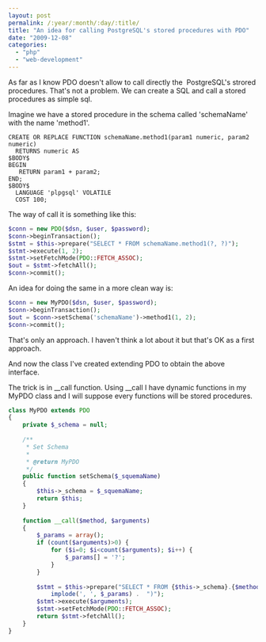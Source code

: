 ```yaml
---
layout: post
permalink: /:year/:month/:day/:title/
title: "An idea for calling PostgreSQL's stored procedures with PDO"
date: "2009-12-08"
categories: 
  - "php"
  - "web-development"
---
```


As far as I know PDO doesn't allow to call directly the  PostgreSQL's strored procedures. That's not a problem. We can create a SQL and call a stored procedures as simple sql.

Imagine we have a stored procedure in the schema called 'schemaName' with the name 'method1'.

```postgresql
CREATE OR REPLACE FUNCTION schemaName.method1(param1 numeric, param2 numeric)
  RETURNS numeric AS
$BODY$
BEGIN
   RETURN param1 + param2;
END;
$BODY$
  LANGUAGE 'plpgsql' VOLATILE
  COST 100;
```

The way of call it is something like this:

```php
$conn = new PDO($dsn, $user, $password);
$conn->beginTransaction();
$stmt = $this->prepare("SELECT * FROM schemaName.method1(?, ?)");
$stmt->execute(1, 2);
$stmt->setFetchMode(PDO::FETCH_ASSOC);
$out = $stmt->fetchAll();
$conn->commit();
```

An idea for doing the same in a more clean way is:

```php
$conn = new MyPDO($dsn, $user, $password);
$conn->beginTransaction();
$out = $conn->setSchema('schemaName')->method1(1, 2);
$conn->commit();
```

That's only an approach. I haven't think a lot about it but that's OK as a first approach.

And now the class I've created extending PDO to obtain the above interface.

The trick is in __call function. Using __call I have dynamic functions in my MyPDO class and I will suppose every functions will be stored procedures.

```php
class MyPDO extends PDO
{
    private $_schema = null; 
 
    /**
     * Set Schema
     *
     * @return MyPDO
     */
    public function setSchema($_squemaName)
    {
        $this->_schema = $_squemaName;
        return $this;
    } 
 
    function __call($method, $arguments)
    {
        $_params = array();
        if (count($arguments)>0) {
            for ($i=0; $i<count($arguments); $i++) {
                $_params[] = '?';
            }
        } 
 
        $stmt = $this->prepare("SELECT * FROM {$this->_schema}.{$method}(" .
            implode(', ', $_params) .  ")");
        $stmt->execute($arguments);
        $stmt->setFetchMode(PDO::FETCH_ASSOC);
        return $stmt->fetchAll();
    }
}
```
